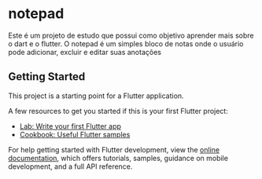 # notepad

Este é um projeto de estudo que possui como objetivo aprender mais sobre o dart e o flutter.
O notepad é um simples bloco de notas onde o usuário pode adicionar, excluir e editar suas anotações

## Getting Started

This project is a starting point for a Flutter application.

A few resources to get you started if this is your first Flutter project:

- [Lab: Write your first Flutter app](https://docs.flutter.dev/get-started/codelab)
- [Cookbook: Useful Flutter samples](https://docs.flutter.dev/cookbook)

For help getting started with Flutter development, view the
[online documentation](https://docs.flutter.dev/), which offers tutorials,
samples, guidance on mobile development, and a full API reference.
